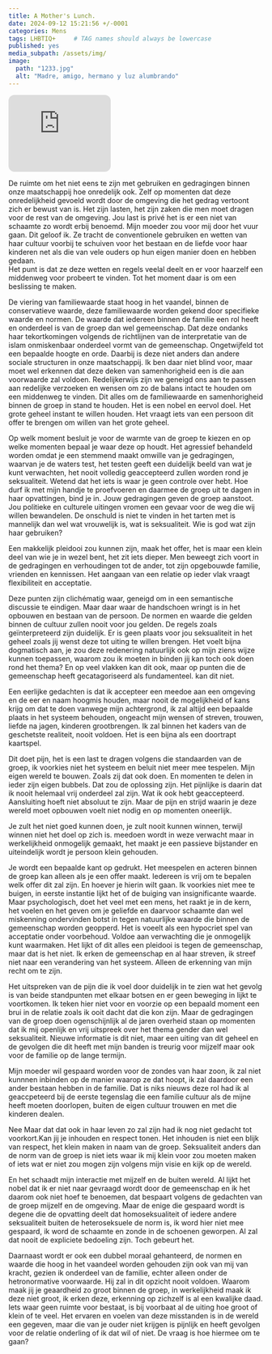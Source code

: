 ```yaml
---
title: A Mother's Lunch.
date: 2024-09-12 15:21:56 +/-0001
categories: Mens
tags: LHBTIQ+     # TAG names should always be lowercase
published: yes
media_subpath: /assets/img/
image:
  path: "1233.jpg"
  alt: "Madre, amigo, hermano y luz alumbrando"
---
```


<!-- De gedragingen van je ouders vinden een weg terug naar jezelf. Zonder dat je het door hebt wordt er een rookgordijn opgehangen die je jaren met je meedraagt. Je kunt dit gordijn in een zowel een positief als negatief context plaatsen, wij mensen zijn geneigd te denken en te voelen in rond negatieve emoties, Voor deze emoties doen zich op en je men vindt een manier hier passend mee om te gaan. Oftewel coping. 

Wat is het coping van mijn ouders en wat is die van mijzelf, er ontstaat een barrière waarbij je een richting wordt opgestuurd, zelfs op momenten waarbij je zelf een andere keuze zou willen maken. 
Het debat en de emoties krijgen de overhand, het onderkennen en uitleggen en zien welke kant het gesprek en toekomst op gaan is pijnlijk. Niet alleen voor jezelf maar ook voor degene aan wie je het nieuws brengt, het lijkt misschien beter door helemaal niks te zeggen, het spel op zijn beloop te laten. En daarmee naar het delen en ervaren helpt bij het verduidelijken van de richting. Sturing nemen en een bepaalde mate van controller terug nemen. 
Dit alles vraagt een bepaald balans, het opnemen van plaats. Het opnemen van ruimte gaat ten koste van de ruimte van de ander lijkt het soms. 

Niet de strijd aan willen gaan, maar benoemen 
Ik twijfel niet aan mijn plaats in de wereld ik weet waar ik sta in de samenleving en waar ik naartoe kan groeien, er is voor mij geen glazen plafon. Ik behoor misschien rond het opstellen van statistieken tot een bepaalde groep en binnen het debat en praatgroepen geven mij een label. Maar voor de mensen die het dichtst bij mij staan ben je een individuen. 
[Wat is het individu - wat verwacht deze - wat krijgt het individu terug in de interactie met de groep.]

Er mag verwacht worden dat binnen dit domein, van het zijn van een individu je de vrijheid hebt je te uiten zoals dat zelf wilt. Ik doe dat en de ander krijgt die kans ook. Op momenten dat elkaars standpunten in botsing komen is dat pijnlijk. 
De cultuur is er een die het geloof in achthoud, een die alles ontziet in de naam van de islam, een waarbij er fouten mogen worden gemaakt en deze fouten dan wel vergrijpen dan wel zondes een passende plaats verdienen in het grote geheel en waarbij de eindrekening gepresenteerd zal worden ooit, in het huidige leven of erna in het paradijs dan wel erbuiten. 
Het pad is alles bepalend en daarmee ook de weg en de afleiding die er op het pad zich voordoen, hier valt veel voor te zeggen het is niet aan mij te oordelen hoe men zijn of haar leven wil lijden en hoe deze ingedeeld zal worden. -->

<iframe style="border-radius:12px" src="https://open.spotify.com/embed/track/0UKSse3fcKetDzXnXzE1Pv?utm_source=generator&theme=0" width="40%" height="152" frameBorder="0" allowfullscreen="" allow="autoplay; clipboard-write; encrypted-media; fullscreen; picture-in-picture" loading="lazy"></iframe>

De ruimte om het niet eens te zijn met gebruiken en gedragingen binnen onze maatschappij hoe onredelijk ook. Zelf op momenten dat deze onredelijkheid gevoeld wordt door de omgeving die het gedrag vertoont zich er bewust van is. 
Het zijn lasten, het zijn zaken die men moet dragen voor de rest van de omgeving. Jou last is privé het is er een niet van schaamte zo wordt erbij benoemd. Mijn moeder zou voor mij door het vuur gaan. Dit geloof ik. Ze tracht de conventionele gebruiken en wetten van haar cultuur voorbij te schuiven voor het bestaan en de liefde voor haar kinderen net als die van vele ouders op hun eigen manier doen en hebben gedaan.  
Het punt is dat ze deze wetten en regels veelal deelt en er voor haarzelf een middenweg voor probeert te vinden. Tot het moment daar is om een beslissing te maken.

De viering van familiewaarde staat hoog in het vaandel, binnen de conservatieve waarde, deze familiewaarde worden gekend door specifieke waarde en normen. 
De waarde dat iedereen binnen de familie een rol heeft en onderdeel is van de groep dan wel gemeenschap. Dat deze ondanks haar tekortkomingen volgends de richtlijnen van de interpretatie van de islam onmiskenbaar onderdeel vormt van de gemeenschap. Ongetwijfeld tot een bepaalde hoogte en orde. Daarbij is deze niet anders dan andere sociale structuren in onze maatschappij. 
Ik ben daar niet blind voor, maar moet wel erkennen dat deze deken van samenhorigheid een is die aan voorwaarde zal voldoen. 
Redelijkerwijs zijn we geneigd ons aan te passen aan redelijke verzoeken en wensen om zo de balans intact te houden om een middenweg te vinden. Dit alles om de familiewaarde en samenhorigheid binnen de groep in stand te houden.  Het is een nobel en eervol doel. Het grote geheel instant te willen houden. Het vraagt iets van een persoon dit offer te brengen om willen van het grote geheel. 

Op welk moment besluit je voor de warmte van de groep te kiezen en op welke momenten bepaal je waar deze op houdt.
Het agressief behandeld worden omdat je een stemmend maakt omwille van je gedragingen, waarvan je de waters test, het testen geeft een duidelijk beeld van wat je kunt verwachten, het nooit volledig geaccepteerd zullen worden rond je seksualiteit. Wetend dat het iets is waar je geen controle over hebt.
Hoe durf ik met mijn handje te proefvoeren en daarmee de groep uit te dagen in haar opvattingen, bind je in. Jouw gedragingen geven de groep aanstoot. Jou politieke en culturele uitingen vromen een gevaar voor de weg die wij willen bewandelen. De onschuld is niet te vinden in het tarten met is mannelijk dan wel wat vrouwelijk is, wat is seksualiteit. Wie is god wat zijn haar gebruiken? 

Een makkelijk pleidooi zou kunnen zijn, maak het offer, het is maar een klein deel van wie je in wezel bent, het zit iets dieper. 
Men beweegt zich voort in de gedragingen en verhoudingen tot de ander, tot zijn opgebouwde familie, vrienden en kennissen. Het aangaan van een relatie op ieder vlak vraagt flexibiliteit en acceptatie.

Deze punten zijn clichématig waar, geneigd om in een semantische discussie te eindigen. Maar daar waar de handschoen wringt is in het opbouwen en bestaan van de persoon. De normen en waarde die gelden binnen de cultuur zullen nooit voor jou gelden. De regels zoals geïnterpreteerd zijn duidelijk. 
Er is geen plaats voor jou seksualiteit in het geheel zoals jij wenst deze tot uiting te willen brengen. Het voelt bijna dogmatisch aan, je zou deze redenering natuurlijk ook op mijn ziens wijze kunnen toepassen, waarom zou ik moeten in binden jij kan toch ook doen rond het thema? En op veel vlakken kan dit ook, maar op punten die de gemeenschap heeft gecatagoriseerd als fundamenteel. kan dit niet. 

Een eerlijke gedachten is dat ik accepteer een meedoe aan een omgeving en de eer en naam hoogmis houden, maar nooit de mogelijkheid of kans krijg om dat te doen vanwege mijn achtergrond, ik zal altijd een bepaalde plaats in het systeem behouden, ongeacht mijn wensen of streven, trouwen, liefde na jagen, kinderen grootbrengen.  Ik zal binnen het kaders van de geschetste realiteit, nooit voldoen. Het is een bijna als een doortrapt kaartspel.

Dit doet pijn, het is een last te dragen volgens die standaarden van de groep, ik voorkies niet het systeem en beluit niet meer mee tespelen. Mijn eigen wereld te bouwen. Zoals zij dat ook doen. En momenten te delen in ieder zijn eigen bubbels. Dat zou de oplossing zijn. Het pijnlijke is daarin dat ik nooit helemaal vrij onderdeel zal zijn. Wat ik ook hebt geaccepteerd. Aansluiting hoeft niet absoluut te zijn. Maar de pijn en strijd waarin je deze wereld moet opbouwen voelt niet nodig en op momenten oneerlijk. 

Je zult het niet goed kunnen doen, je zult nooit kunnen winnen, terwijl winnen niet het doel op zich is. meedoen wordt in weze verwacht maar in werkelijkheid onmogelijk gemaakt, het maakt je een passieve bijstander en uiteindelijk wordt je persoon klein gehouden. 

Je wordt een bepaalde kant op gedrukt. Het meespelen en acteren binnen de groep kan alleen als je een offer maakt. Iedereen is vrij om te bepalen welk offer dit zal zijn. En hoever je hierin wilt gaan. Ik voorkies niet mee te buigen, in eerste instantie lijkt het of de buiging van insignificante waarde.
Maar psychologisch, doet het veel met een mens, het raakt je in de kern, het voelen en het geven om je geliefde en daarvoor schaamte dan wel miskenning ondervinden botst in tegen natuurlijke waarde die binnen de gemeenschap worden geopperd. Het is voeelt als een hypocriet spel van acceptatie onder voorbehoud. Voldoe aan verwachting die je onmogelijk kunt waarmaken. 
Het lijkt of dit alles een pleidooi is tegen de gemeenschap, maar dat is het niet. Ik erken de gemeenschap en al haar streven, ik streef niet naar een verandering van het systeem. Alleen de erkenning van mijn recht om te zijn. 

Het uitspreken van de pijn die ik voel door duidelijk in te zien wat het gevolg is van beide standpunten met elkaar botsen en er geen beweging in lijkt te voortkomen. Ik teken hier niet voor en voorzie op een bepaald moment een brui in de relatie zoals ik ooit dacht dat die kon zijn. Maar de gedragingen van de groep doen ogenschijnlijk al de jaren overheid staan op momenten dat ik mij openlijk en vrij uitspreek over het thema gender dan wel seksualiteit. 
Nieuwe informatie is dit niet, maar een uiting van dit geheel en de gevolgen die dit heeft met mijn banden is treurig voor mijzelf maar ook voor de familie op de lange termijn. 

Mijn moeder wil gespaard worden voor de zondes van haar zoon, ik zal niet kunnnen inbinden op de manier waarop ze dat hoopt, ik zal daardoor een ander bestaan hebben in de familie. Dat is niks nieuws deze rol had ik al geaccpeteerd bij de eerste tegenslag die een familie cultuur als de mijne heeft moeten doorlopen, buiten de eigen cultuur trouwen en met die kinderen dealen. 

Nee Maar dat dat ook in haar leven zo zal zijn had ik nog niet gedacht tot voorkort.Kan jij je inhouden en respect tonen. Het inhouden is niet een blijk van respect, het klein maken in naam van de groep. Seksualiteit anders dan de norm van de groep is niet iets waar ik mij klein voor zou moeten maken of iets wat er niet zou mogen zijn volgens mijn visie en kijk op de wereld.

En het schaadt mijn interactie met mijzelf en de buiten wereld. Al lijkt het nobel dat ik er niet naar gevraagd wordt door de gemeenschap en ik het daarom ook niet hoef te benoemen, dat bespaart volgens de gedachten van de groep mijzelf en de omgeving. 
Maar de enige die gespaard wordt is degene die de opvatting deelt dat homoseksualiteit of iedere andere seksualiteit buiten de heteroseksuele de norm is, ik word hier niet mee gespaard, ik word de schaamte en zonde in de schoenen geworpen. Al zal dat nooit de expliciete bedoeling zijn. Toch gebeurt het.

Daarnaast wordt er ook een dubbel moraal gehanteerd, de normen en waarde die hoog in het vaandeel worden gehouden zijn ook van mij van kracht, gezien ik onderdeel van de familie, echter alleen onder de hetronormative voorwaarde. Hij zal in dit opzicht nooit voldoen.
Waarom maak jij je geaardheid zo groot binnen de groep, in werkelijkheid maak ik deze niet groot, ik erken deze, erkenning op zichzelf is al een kwalijke daad. 
Iets waar geen ruimte voor bestaat, is bij voorbaat al de uiting hoe groot of klein of te veel. 
Het ervaren en voelen van deze misstanden is in de wereld een gegeven, maar die van je ouder niet krijgen is pijnlijk en heeft gevolgen voor de relatie onderling of ik dat wil of niet. De vraag is hoe hiermee om te gaan?
